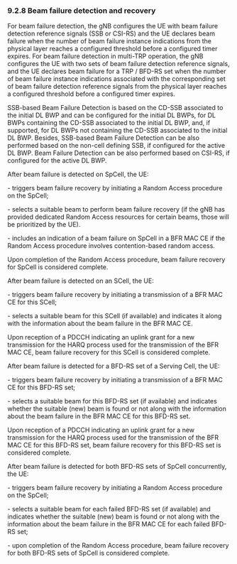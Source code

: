 ### 9.2.8 Beam failure detection and recovery

For beam failure detection, the gNB configures the UE with beam failure
detection reference signals (SSB or CSI-RS) and the UE declares beam
failure when the number of beam failure instance indications from the
physical layer reaches a configured threshold before a configured timer
expires. For beam failure detection in multi-TRP operation, the gNB
configures the UE with two sets of beam failure detection reference
signals, and the UE declares beam failure for a TRP / BFD-RS set when
the number of beam failure instance indications associated with the
corresponding set of beam failure detection reference signals from the
physical layer reaches a configured threshold before a configured timer
expires.

SSB-based Beam Failure Detection is based on the CD-SSB associated to
the initial DL BWP and can be configured for the initial DL BWPs, for DL
BWPs containing the CD-SSB associated to the initial DL BWP, and, if
supported, for DL BWPs not containing the CD-SSB associated to the
initial DL BWP. Besides, SSB-based Beam Failure Detection can be also
performed based on the non-cell defining SSB, if configured for the
active DL BWP. Beam Failure Detection can be also performed based on
CSI-RS, if configured for the active DL BWP.

After beam failure is detected on SpCell, the UE:

\- triggers beam failure recovery by initiating a Random Access
procedure on the SpCell;

\- selects a suitable beam to perform beam failure recovery (if the gNB
has provided dedicated Random Access resources for certain beams, those
will be prioritized by the UE).

\- includes an indication of a beam failure on SpCell in a BFR MAC CE if
the Random Access procedure involves contention-based random access.

Upon completion of the Random Access procedure, beam failure recovery
for SpCell is considered complete.

After beam failure is detected on an SCell, the UE:

\- triggers beam failure recovery by initiating a transmission of a BFR
MAC CE for this SCell;

\- selects a suitable beam for this SCell (if available) and indicates
it along with the information about the beam failure in the BFR MAC CE.

Upon reception of a PDCCH indicating an uplink grant for a new
transmission for the HARQ process used for the transmission of the BFR
MAC CE, beam failure recovery for this SCell is considered complete.

After beam failure is detected for a BFD-RS set of a Serving Cell, the
UE:

\- triggers beam failure recovery by initiating a transmission of a BFR
MAC CE for this BFD-RS set;

\- selects a suitable beam for this BFD-RS set (if available) and
indicates whether the suitable (new) beam is found or not along with the
information about the beam failure in the BFR MAC CE for this BFD-RS
set.

Upon reception of a PDCCH indicating an uplink grant for a new
transmission for the HARQ process used for the transmission of the BFR
MAC CE for this BFD-RS set, beam failure recovery for this BFD-RS set is
considered complete.

After beam failure is detected for both BFD-RS sets of SpCell
concurrently, the UE:

\- triggers beam failure recovery by initiating a Random Access
procedure on the SpCell;

\- selects a suitable beam for each failed BFD-RS set (if available) and
indicates whether the suitable (new) beam is found or not along with the
information about the beam failure in the BFR MAC CE for each failed
BFD-RS set;

\- upon completion of the Random Access procedure, beam failure recovery
for both BFD-RS sets of SpCell is considered complete.